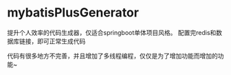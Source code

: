 # mybatisPlusGenerator
提升个人效率的代码生成器，仅适合springboot单体项目风格。
配置完redis和数据库链接，即可正常生成代码

代码有很多地方不完善，并且增加了多线程编程，仅仅是为了增加功能而增加的功能~
